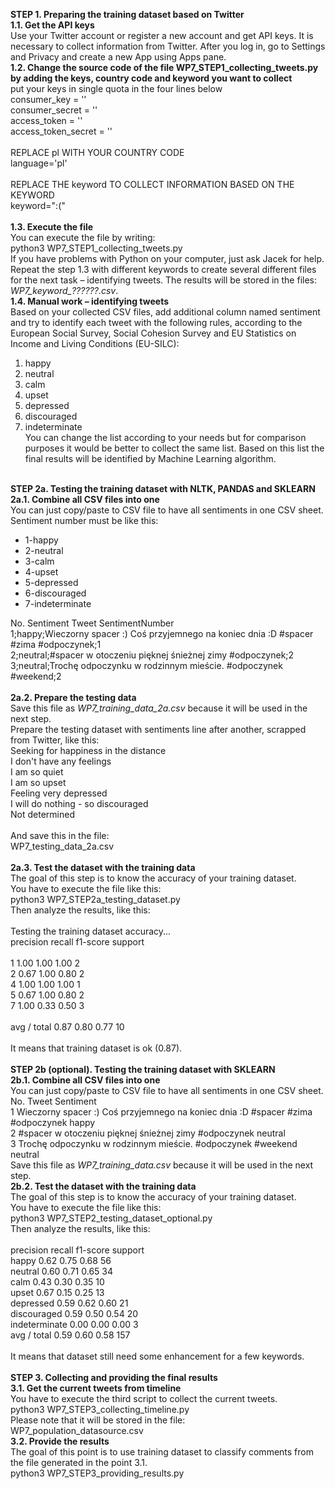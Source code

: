 <b>STEP 1. Preparing the training dataset based on Twitter</b><br/>
<b>1.1.	Get the API keys</b><br/>
Use your Twitter account or register a new account and get API keys. It is necessary to collect information from Twitter.
After you log in, go to Settings and Privacy and create a new App using Apps pane.<br/>
<b>1.2.	Change the source code of the file WP7_STEP1_collecting_tweets.py by adding the keys, country code and keyword you want to collect</b><br/>
put your keys in single quota in the four lines below<br/>
consumer_key = ''<br/>
consumer_secret = ''<br/>
access_token = ''<br/>
access_token_secret = ''<br/>
<br/>
REPLACE pl WITH YOUR COUNTRY CODE<br/>
language='pl'<br/>
<br/>
REPLACE THE keyword TO COLLECT INFORMATION BASED ON THE KEYWORD<br/>
keyword=":("<br/>
<br/>
<b>1.3.	Execute the file</b><br/>
You can execute the file by writing:<br/>
python3 WP7_STEP1_collecting_tweets.py<br/>
If you have problems with Python on your computer, just ask Jacek for help.<br/>
Repeat the step 1.3 with different keywords to create several different files for the next task – identifying tweets. The results will be stored in the files: <i>WP7_keyword_??????.csv</i>.<br/>
<b>1.4.	Manual work – identifying tweets</b><br/>
Based on your collected CSV files, add additional column named sentiment and try to identify each tweet with the following rules, according to the European Social Survey, Social Cohesion Survey and EU Statistics on Income and Living Conditions (EU-SILC): <br/>
1)	happy<br/>
2)	neutral<br/>
3)	calm<br/>
4)	upset<br/>
5)	depressed<br/>
6)	discouraged<br/>
7)	indeterminate<br/>
You can change the list according to your needs but for comparison purposes it would be better to collect the same list.
Based on this list the final results will be identified by Machine Learning algorithm.<br/>
<br/>
<b>STEP 2a. Testing the training dataset with NLTK, PANDAS and SKLEARN</b><br/>
<b>2a.1. Combine all CSV files into one</b><br/>
You can just copy/paste to CSV file to have all sentiments in one CSV sheet.<br/>
Sentiment number must be like this:<br>
<ul>
<li>1-happy
<li>2-neutral
<li>3-calm
<li>4-upset
<li>5-depressed
<li>6-discouraged
<li>7-indeterminate
</ul>
No.	Sentiment Tweet SentimentNumber<br/>
1;happy;Wieczorny spacer :) Coś przyjemnego na koniec dnia :D  #spacer #zima #odpoczynek;1<br/>
2;neutral;#spacer w otoczeniu pięknej śnieżnej zimy #odpoczynek;2<br/>
3;neutral;Trochę odpoczynku w rodzinnym mieście. #odpoczynek #weekend;2<br/><br/>
<b>2a.2. Prepare the testing data</b><br/>
Save this file as <i>WP7_training_data_2a.csv</i> because it will be used in the next step.<br/>
Prepare the testing dataset with sentiments line after another, scrapped from Twitter, like this:<br/>
Seeking for happiness in the distance<br/>
I don't have any feelings<br/>
I am so quiet<br/>
I am so upset<br/>
Feeling very depressed<br/>
I will do nothing - so discouraged<br/>
Not determined<br/><br/>
And save this in the file:<br/>
WP7_testing_data_2a.csv<br/><br/>
<b>2a.3. Test the dataset with the training data</b><br/>
The goal of this step is to know the accuracy of your training dataset.<br/>
You have to execute the file like this:<br/>
python3 WP7_STEP2a_testing_dataset.py<br/>
Then analyze the results, like this:<br/><br/>
Testing the training dataset accuracy...<br/>
             precision    recall  f1-score   support<br/>
<br/>
          1       1.00      1.00      1.00         2<br/>
          2       0.67      1.00      0.80         2<br/>
          4       1.00      1.00      1.00         1<br/>
          5       0.67      1.00      0.80         2<br/>
          7       1.00      0.33      0.50         3<br/>
<br/>
avg / total       0.87      0.80      0.77        10<br/>
<br/>
It means that training dataset is ok (0.87).<br/>
<br/>
<b>STEP 2b (optional). Testing the training dataset with SKLEARN</b><br/>
<b>2b.1. Combine all CSV files into one</b><br/>
You can just copy/paste to CSV file to have all sentiments in one CSV sheet.<br/>
No.	Tweet	Sentiment<br/>
1	Wieczorny spacer :) Coś przyjemnego na koniec dnia :D  #spacer #zima #odpoczynek	happy<br/>
2	#spacer w otoczeniu pięknej śnieżnej zimy #odpoczynek 	neutral <br/>
3	Trochę odpoczynku w rodzinnym mieście. #odpoczynek #weekend	neutral <br/>
Save this file as <i>WP7_training_data.csv</i> because it will be used in the next step.<br/>
<b>2b.2. Test the dataset with the training data</b><br/>
The goal of this step is to know the accuracy of your training dataset.<br/>
You have to execute the file like this:<br/>
python3 WP7_STEP2_testing_dataset_optional.py<br/>
Then analyze the results, like this:<br/><br/>
               precision    recall  f1-score   support<br/>
        happy       0.62      0.75      0.68        56<br/>
      neutral       0.60      0.71      0.65        34<br/>
         calm       0.43      0.30      0.35        10<br/>
        upset       0.67      0.15      0.25        13<br/>
    depressed       0.59      0.62      0.60        21<br/>
  discouraged       0.59      0.50      0.54        20<br/>
indeterminate       0.00      0.00      0.00         3<br/>
  avg / total       0.59      0.60      0.58       157<br/>
<br/>
It means that dataset still need some enhancement for a few keywords.<br/>
<br/>
<b>STEP 3. Collecting and providing the final results</b><br/>
<b>3.1. Get the current tweets from timeline</b><br/>
You have to execute the third script to collect the current tweets.<br/>
python3 WP7_STEP3_collecting_timeline.py<br/>
Please note that it will be stored in the file:<br/>
WP7_population_datasource.csv<br/>
<b>3.2. Provide the results</b><br/>
The goal of this point is to use training dataset to classify comments from the file generated in the point 3.1.<br/>
python3 WP7_STEP3_providing_results.py<br/>
